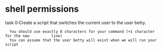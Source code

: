 # shell permissions

task 0:Create a script that switches the current user to the user betty.

      You should use exactly 8 characters for your command (+1 character for the new          line)
      You can assume that the user betty will exist when we will run your script

